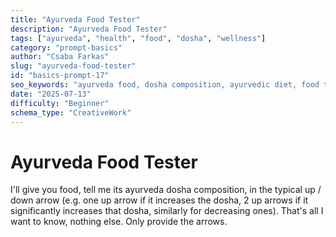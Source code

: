 ```yaml
---
title: "Ayurveda Food Tester"
description: "Ayurveda Food Tester"
tags: ["ayurveda", "health", "food", "dosha", "wellness"]
category: "prompt-basics"
author: "Csaba Farkas"
slug: "ayurveda-food-tester"
id: "basics-prompt-17"
seo_keywords: "ayurveda food, dosha composition, ayurvedic diet, food tester, vata pitta kapha"
date: "2025-07-13"
difficulty: "Beginner"
schema_type: "CreativeWork"
---
```


# Ayurveda Food Tester

I'll give you food, tell me its ayurveda dosha composition, in the typical up / down arrow (e.g. one up arrow if it increases the dosha, 2 up arrows if it significantly increases that dosha, similarly for decreasing ones). That's all I want to know, nothing else. Only provide the arrows.
